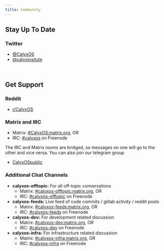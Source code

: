 ```yaml
---
title: Community
---
```


## Stay Up To Date

### Twitter
* [@CalyxOS](https://twitter.com/CalyxOS)
* [@calyxinsitute](https://twitter.com/calyxinstitute)

<br />

## Get Support

### Reddit
* [r/CalyxOS](https://www.reddit.com/r/CalyxOS/)

### Matrix and IRC
* Matrix: [#CalyxOS:matrix.org](https://matrix.to/#/#CalyxOS:matrix.org), OR
* IRC: [#calyxos](https://webchat.freenode.net/#calyxos) on Freenode

The IRC and Matrix rooms are bridged, so messages on one will go to the other and vice versa. You can also join our telegram group

* [CalyxOSpublic](https://t.me/CalyxOSpublic)

### Additional Chat Channels
* **calyxos-offtopic:** For all off-topic conversations
  * Matrix: [#calyxos-offtopic:matrix.org](https://matrix.to/#/#calyxos-offtopic:matrix.org), OR
  * IRC: [#calyxos-offtopic](https://webchat.freenode.net/#calyxos-offtopic) on Freenode
* **calyxos-feeds:** Live feed of code commits / gitlab activity / reddit posts
  * Matrix: [#calyxos-feeds:matrix.org](https://matrix.to/#/#calyxos-feeds:matrix.org), OR
  * IRC: [#calyxos-feeds](https://webchat.freenode.net/#calyxos-feeds) on Freenode
* **calyxos-dev:** For development related discussion
  * Matrix: [#calyxos-dev:matrix.org](https://matrix.to/#/#calyxos-dev:matrix.org), OR
  * IRC: [#calyxos-dev](https://webchat.freenode.net/#calyxos-dev) on Freenode
* **calyxos-infra:** For infrastructure related discussion
  * Matrix: [#calyxos-infra:matrix.org](https://matrix.to/#/#calyxos-infra:matrix.org), OR
  * IRC: [#calyxos-infra](https://webchat.freenode.net/#calyxos-infra) on Freenode
